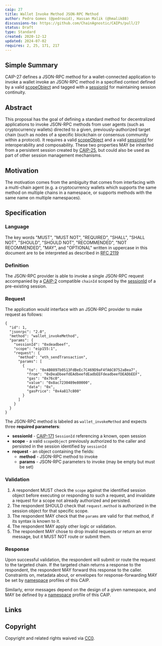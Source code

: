 ```yaml
---
caip: 27
title: Wallet Invoke Method JSON-RPC Method
author: Pedro Gomes (@pedrouid), Hassan Malik (@hmalik88)
discussions-to: https://github.com/ChainAgnostic/CAIPs/pull/27
status: Draft
type: Standard
created: 2020-12-12
updated: 2024-07-02
requires: 2, 25, 171, 217
---
```


## Simple Summary

CAIP-27 defines a JSON-RPC method for a wallet-connected application to invoke
a wallet invoke an JSON-RPC method in a specified context defined by a valid
[scopeObject][CAIP-217] and tagged with a [sessionId][CAIP-171] for maintaining session continuity.

## Abstract

This proposal has the goal of defining a standard method for decentralized
applications to invoke JSON-RPC methods from user agents (such as
cryptocurrency wallets) directed to a given, previously-authorized target
chain (such as nodes of a specific blockchain or consensus community within a
protocol). It requires a valid [scopeObject][CAIP-217] and a valid
[sessionId][CAIP-171] for interoperability and composability. These two
properties MAY be inherited from a persistent session created by [CAIP-25][],
but could also be used as part of other session management mechanisms.

## Motivation

The motivation comes from the ambiguity that comes from interfacing with a
multi-chain agent (e.g. a cryptocurrency wallets which supports the same
method on multiple chains in a namespace, or supports methods with the same name
on multiple namespaces).

## Specification

### Language

The key words "MUST", "MUST NOT", "REQUIRED", "SHALL", "SHALL NOT", "SHOULD",
"SHOULD NOT", "RECOMMENDED", "NOT RECOMMENDED", "MAY", and "OPTIONAL" written in
uppercase in this document are to be interpreted as described in [RFC
2119][]

### Definition

The JSON-RPC provider is able to invoke a single JSON-RPC request accompanied
by a [CAIP-2][] compatible `chainId` scoped by the [sessionId][CAIP-171] of
a pre-existing session.

### Request

The application would interface with an JSON-RPC provider to make request as follows:

```jsonc
{
  "id": 1,
  "jsonrpc": "2.0",
  "method": "wallet_invokeMethod",
  "params": {
    "sessionId": "0xdeadbeef",
    "scope": "eip155:1",
    "request": {
      "method": "eth_sendTransaction",
      "params": [
        {
          "to": "0x4B0897b0513FdBeEc7C469D9aF4fA6C0752aBea7",
          "from": "0xDeaDbeefdEAdbeefdEadbEEFdeadbeefDEADbEEF",
          "gas": "0x76c0",
          "value": "0x8ac7230489e80000",
          "data": "0x",
          "gasPrice": "0x4a817c800"
        }
      ]
    }
  }
}
```

The JSON-RPC method is labeled as `wallet_invokeMethod` and expects
three **required parameters**:

- **sessionId** - [CAIP-171][] `SessionId` referencing a known, open session
- **scope** - a valid `scopeObject` previously authorized to the caller and persisted in
  the session identified by `sessionId`
- **request** - an object containing the fields:
  - **method** - JSON-RPC method to invoke
  - **params** - JSON-RPC parameters to invoke (may be empty but must be set)

### Validation

1. A respondent MUST check the `scope` against the identified session object
   before executing or responding to such a request, and invalidate a request
   for a scope not already authorized and persisted.
2. The respondent SHOULD check that `request.method` is authorized in the
   session object for that specific scope.
3. The respondent MAY check that the `params` are valid for that method, if its
   syntax is known to it.
4. The respondent MAY apply other logic or validation.
5. The respondent MAY chose to drop invalid requests or return an error message,
   but it MUST NOT route or submit them.

### Response

Upon successful validation, the respondent will submit or route the request to
the targeted chain. If the targeted chain returns a response to the
respondent, the respondent MAY forward this response to the caller. Constraints
on, metadata about, or envelopes for response-forwarding MAY be set by
[namespace][namespaces] profiles of this CAIP.

Similarly, error messages depend on the design of a given namespace, and MAY be
defined by a [namespace][namespaces] profile of this CAIP.

## Links

[CAIP-2]: https://chainagnostic.org/CAIPs/caip-2
[CAIP-25]: https://chainagnostic.org/CAIPs/caip-25
[CAIP-171]: https://chainagnostic.org/CAIPs/caip-171
[CAIP-217]: https://chainagnostic.org/CAIPs/caip-217
[namespaces]: https://namespaces.chainagnostic.org/
[RFC 2119]: https://www.ietf.org/rfc/rfc2119.txt

## Copyright

Copyright and related rights waived via [CC0](../LICENSE).
